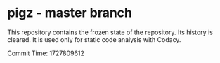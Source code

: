 # pigz - master branch

This repository contains the frozen state of the repository.
Its history is cleared. It is used only for static code
analysis with Codacy.

Commit Time: 1727809612